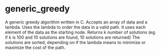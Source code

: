 # generic_greedy
A generic greedy algorithm written in C. Accepts an array of data and a lambda. Uses the lambda to order the data in a valid path. It uses each element of the data as the starting node. Returns k number of solutions (eg. if k is 100 and 10 solutions are found, 10 solutions are returned) The solutions are sorted, depending on if the lambda means to minimize or maximize the cost of the path.
